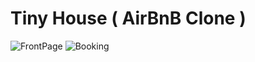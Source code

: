 # Tiny House ( AirBnB Clone )

![FrontPage](https://github.com/stephyswe/react-tinyhouse-replica/blob/main/preview.png?raw=true)
![Booking](https://snipboard.io/k7xY8L.jpg)

